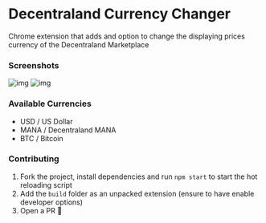 # Decentraland Currency Changer
Chrome extension that adds and option to change the displaying prices currency of the Decentraland Marketplace

### Screenshots
![img](https://i.imgur.com/s2enkMz.jpg)
![img](https://i.imgur.com/bwnMAoq.jpg)

### Available Currencies
- USD / US Dollar
- MANA / Decentraland MANA
- BTC / Bitcoin

### Contributing
1. Fork the project, install dependencies and run `npm start` to start the hot reloading script
2. Add the `build` folder as an unpacked extension (ensure to have enable developer options)
3. Open a PR 🎉
